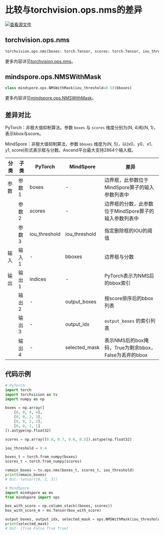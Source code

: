 # 比较与torchvision.ops.nms的差异

[![查看源文件](https://mindspore-website.obs.cn-north-4.myhuaweicloud.com/website-images/r2.1/resource/_static/logo_source.png)](https://gitee.com/mindspore/docs/blob/r2.1/docs/mindspore/source_zh_cn/note/api_mapping/pytorch_diff/nms.md)

## torchvision.ops.nms

```python
torchvision.ops.nms(boxes: torch.Tensor, scores: torch.Tensor, iou_threshold: float)
```

更多内容详见[torchvision.ops.nms](https://pytorch.org/vision/0.9/ops.html#torchvision.ops.nms)。

## mindspore.ops.NMSWithMask

```python
class mindspore.ops.NMSWithMask(iou_threshold=0.5)(bboxes)
```

更多内容详见[mindspore.ops.NMSWithMask](https://mindspore.cn/docs/zh-CN/r2.1/api_python/ops/mindspore.ops.NMSWithMask.html)。

## 差异对比

PyTorch：非极大值抑制算法。参数 `boxes` 与 `scores` 维度分别为(N, 4)和(N, 1)，表示bbox与score。

MindSpore：非极大值抑制算法，参数 `bboxes` 维度为(N, 5)，以(x0、y0、x1、y1, score)形式表示框与分数。Ascend平台最大支持2864个输入框。

| 分类 | 子类 |PyTorch | MindSpore | 差异 |
| --- | ---   | ---   | ---        |---  |
|参数 | 参数1 | boxes   | -  | 边界框，此参数位于MindSpore算子的输入参数列表中 |
|     | 参数2 | scores  | -  | 边界框的分数，此参数位于MindSpore算子的输入参数列表中 |
|     | 参数3 | iou_threshold | iou_threshold  | 指定删除框的IOU的阈值 |
|输入 | 输入1 | -   | bboxes    | 边界框与分数 |
|输出 | 输出1 | indices | -  | PyTorch表示为NMS后的bbox索引 |
|     | 输出2 | - | output_boxes  | 按score排序后的bbox列表 |
|     | 输出3 | - | output_idx | `output_boxes` 的索引列表 |
|     | 输出4 | - | selected_mask | 表示NMS后的box掩码，True为剩余bbox，False为丢弃的bbox |

## 代码示例

```python
# PyTorch
import torch
import torchvision as tv
import numpy as np

boxes = np.array([
    [0, 0, 4, 4],
    [0, 0, 3, 3],
    [0, 0, 2, 2],
    [0, 0, 1, 1]
]).astype(np.float32)

scores = np.array([0.8, 0.7, 0.6, 0.5]).astype(np.float32)

iou_threshold = 0.4

boxes_t = torch.from_numpy(boxes)
scores_t = torch.from_numpy(scores)

remain_boxes = tv.ops.nms(boxes_t, scores_t, iou_threshold)
print(remain_boxes)
# Out: tensor([0, 2, 3])

# MindSpore
import mindspore as ms
from mindspore import ops

box_with_score = np.column_stack((boxes, scores))
box_with_score_m = ms.Tensor(box_with_score)

output_boxes, output_idx, selected_mask = ops.NMSWithMask(iou_threshold)(box_with_score_m)
print(selected_mask)
# Out: [True False True True]
```
